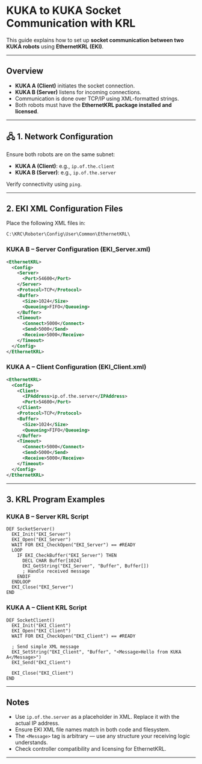 # KUKA to KUKA Socket Communication with KRL

This guide explains how to set up **socket communication between two KUKA robots** using **EthernetKRL (EKI)**.

---

## Overview

- **KUKA A (Client)** initiates the socket connection.
- **KUKA B (Server)** listens for incoming connections.
- Communication is done over TCP/IP using XML-formatted strings.
- Both robots must have the **EthernetKRL package installed and licensed**.

---

## 🖧 1. Network Configuration

Ensure both robots are on the same subnet:

- **KUKA A (Client)**: e.g., `ip.of.the.client`
- **KUKA B (Server)**: e.g., `ip.of.the.server`

Verify connectivity using `ping`.

---

## 2. EKI XML Configuration Files

Place the following XML files in:

```
C:\KRC\Roboter\Config\User\Common\EthernetKRL\
```

### KUKA B – Server Configuration (EKI_Server.xml)

```xml
<EthernetKRL>
  <Config>
    <Server>
      <Port>54600</Port>
    </Server>
    <Protocol>TCP</Protocol>
    <Buffer>
      <Size>1024</Size>
      <Queueing>FIFO</Queueing>
    </Buffer>
    <Timeout>
      <Connect>5000</Connect>
      <Send>5000</Send>
      <Receive>5000</Receive>
    </Timeout>
  </Config>
</EthernetKRL>
```

### KUKA A – Client Configuration (EKI_Client.xml)

```xml
<EthernetKRL>
  <Config>
    <Client>
      <IPAddress>ip.of.the.server</IPAddress>
      <Port>54600</Port>
    </Client>
    <Protocol>TCP</Protocol>
    <Buffer>
      <Size>1024</Size>
      <Queueing>FIFO</Queueing>
    </Buffer>
    <Timeout>
      <Connect>5000</Connect>
      <Send>5000</Send>
      <Receive>5000</Receive>
    </Timeout>
  </Config>
</EthernetKRL>
```

---

## 3. KRL Program Examples

### KUKA B – Server KRL Script

```krl
DEF SocketServer()
  EKI_Init("EKI_Server")
  EKI_Open("EKI_Server")
  WAIT FOR EKI_CheckOpen("EKI_Server") == #READY
  LOOP
    IF EKI_CheckBuffer("EKI_Server") THEN
      DECL CHAR Buffer[1024]
      EKI_GetString("EKI_Server", "Buffer", Buffer[])
      ; Handle received message
    ENDIF
  ENDLOOP
  EKI_Close("EKI_Server")
END
```

### KUKA A – Client KRL Script

```krl
DEF SocketClient()
  EKI_Init("EKI_Client")
  EKI_Open("EKI_Client")
  WAIT FOR EKI_CheckOpen("EKI_Client") == #READY

  ; Send simple XML message
  EKI_SetString("EKI_Client", "Buffer", "<Message>Hello from KUKA A</Message>")
  EKI_Send("EKI_Client")

  EKI_Close("EKI_Client")
END
```

---

## Notes

- Use `ip.of.the.server` as a placeholder in XML. Replace it with the actual IP address.
- Ensure EKI XML file names match in both code and filesystem.
- The `<Message>` tag is arbitrary — use any structure your receiving logic understands.
- Check controller compatibility and licensing for EthernetKRL.

---

